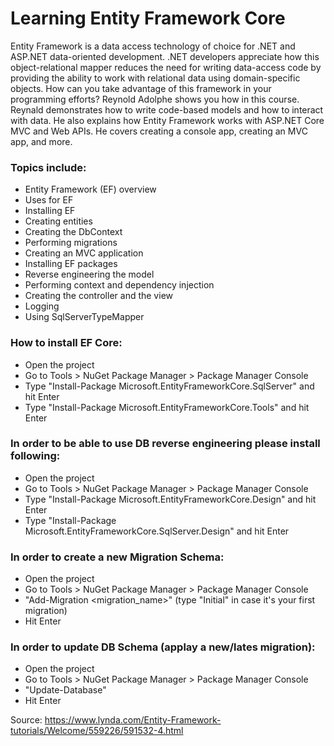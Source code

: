 # Learning Entity Framework Core

Entity Framework is a data access technology of choice for .NET and ASP.NET data-oriented development. .NET developers appreciate how this object-relational mapper reduces the need for writing data-access code by providing the ability to work with relational data using domain-specific objects. How can you take advantage of this framework in your programming efforts? Reynold Adolphe shows you how in this course. Reynald demonstrates how to write code-based models and how to interact with data. He also explains how Entity Framework works with ASP.NET Core MVC and Web APIs. He covers creating a console app, creating an MVC app, and more.

### Topics include:
- Entity Framework (EF) overview
- Uses for EF
- Installing EF
- Creating entities
- Creating the DbContext
- Performing migrations
- Creating an MVC application
- Installing EF packages
- Reverse engineering the model
- Performing context and dependency injection
- Creating the controller and the view
- Logging
- Using SqlServerTypeMapper

### How to install EF Core:
- Open the project
- Go to Tools > NuGet Package Manager > Package Manager Console
- Type "Install-Package Microsoft.EntityFrameworkCore.SqlServer" and hit Enter
- Type "Install-Package Microsoft.EntityFrameworkCore.Tools" and hit Enter

### In order to be able to use DB reverse engineering please install following:
- Open the project
- Go to Tools > NuGet Package Manager > Package Manager Console
- Type "Install-Package Microsoft.EntityFrameworkCore.Design" and hit Enter
- Type "Install-Package Microsoft.EntityFrameworkCore.SqlServer.Design" and hit Enter

### In order to create a new Migration Schema:
- Open the project
- Go to Tools > NuGet Package Manager > Package Manager Console
- "Add-Migration <migration_name>" (type "Initial" in case it's your first migration)
- Hit Enter

### In order to update DB Schema (applay a new/lates migration):
- Open the project
- Go to Tools > NuGet Package Manager > Package Manager Console
- "Update-Database" 
- Hit Enter

Source: https://www.lynda.com/Entity-Framework-tutorials/Welcome/559226/591532-4.html
